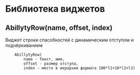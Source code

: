 # Библиотека виджетов

## AbillytyRow(name, offset, index)
Виджет строки спасобностей с динамическим отступом и подчёркиванием

```
    AbillytyRow(
        name - Текст, имя, 
        offset - размер отступа, 
        index - место в иерархии формата 100*l1+10*l2+l3)
```

